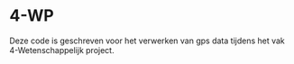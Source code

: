 # 4-WP
Deze code is geschreven voor het verwerken van gps data tijdens het vak 4-Wetenschappelijk project.
